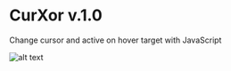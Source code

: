 # CurXor v.1.0
Change cursor and active on hover target with JavaScript

![alt text](https://sv1.picz.in.th/images/2020/07/21/5LQ7cE.gif)
